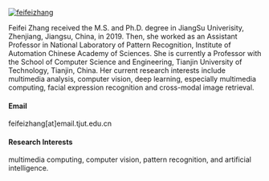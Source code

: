 

[![feifeizhang](https://github.com/senli1073)](https://github.com/FeifeiZhang1231)

Feifei Zhang received the M.S. and Ph.D. degree in JiangSu Univerisity, Zhenjiang, Jiangsu, China, in 2019. Then, she worked as an Assistant Professor in National Laboratory of Pattern Recognition, Institute of Automation Chinese Academy of Sciences. She is currently a Professor with the School of Computer Science and Engineering, Tianjin University of Technology, Tianjin, China. Her current research interests include multimedia analysis, computer vision, deep learning, especially multimedia computing, facial expression recognition and cross-modal image retrieval. 


#### Email
feifeizhang[at]email.tjut.edu.cn

#### Research Interests
multimedia computing, computer vision, pattern recognition, and artificial intelligence.

